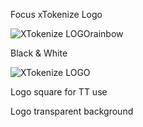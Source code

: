 Focus xTokenize Logo


![XTokenize LOGOrainbow ](https://user-images.githubusercontent.com/112942163/226452770-8630f36e-e378-4605-8c93-823a967db706.png)

Black & White 


![XTokenize LOGO](https://user-images.githubusercontent.com/112942163/226452871-ad29ae7b-eac1-48fd-8a62-6573d872d21e.png)


Logo square for TT use 


Logo transparent background




